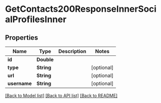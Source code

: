 # GetContacts200ResponseInnerSocialProfilesInner

## Properties
Name | Type | Description | Notes
------------ | ------------- | ------------- | -------------
**id** | **Double** |  | 
**type** | **String** |  | [optional] 
**url** | **String** |  | [optional] 
**username** | **String** |  | [optional] 

[[Back to Model list]](../README.md#documentation-for-models) [[Back to API list]](../README.md#documentation-for-api-endpoints) [[Back to README]](../README.md)


